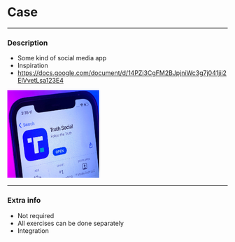 # Case
---

### Description
- Some kind of social media app
- Inspiration 
- https://docs.google.com/document/d/14PZi3CgFM2BJpjniWc3g7j041jii2ElVvetLsa123E4

<img src="../images/truth-social.jpeg" height=200 width=210>

---
### Extra info
- Not required
- All exercises can be done separately
- Integration
 